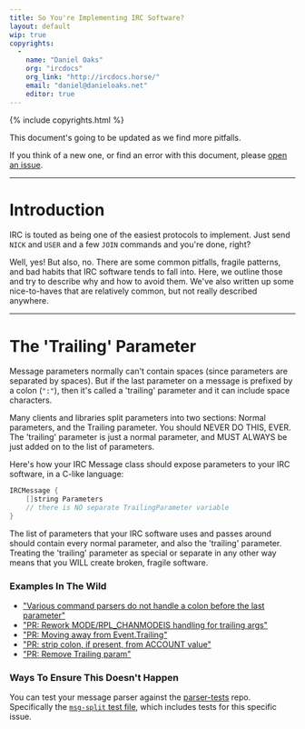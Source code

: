 ```yaml
---
title: So You're Implementing IRC Software?
layout: default
wip: true
copyrights:
  -
    name: "Daniel Oaks"
    org: "ircdocs"
    org_link: "http://ircdocs.horse/"
    email: "daniel@danieloaks.net"
    editor: true
---
```


{% include copyrights.html %}

<div class="note">
    <p>This document's going to be updated as we find more pitfalls.</p>
    <p>If you think of a new one, or find an error with this document, please <a href="https://github.com/ircdocs/modern-irc/issues">open an issue</a>.</p>
</div>

<div id="printable-toc" style="display: none"></div>


---


# Introduction

IRC is touted as being one of the easiest protocols to implement. Just send `NICK` and `USER` and a few `JOIN` commands and you're done, right?

Well, yes! But also, no. There are some common pitfalls, fragile patterns, and bad habits that IRC software tends to fall into. Here, we outline those and try to describe why and how to avoid them. We've also written up some nice-to-haves that are relatively common, but not really described anywhere.


---


# The 'Trailing' Parameter

Message parameters normally can't contain spaces (since parameters are separated by spaces). But if the last parameter on a message is prefixed by a colon (`":"`), then it's called a 'trailing' parameter and it can include space characters.

Many clients and libraries split parameters into two sections: Normal parameters, and the Trailing parameter. You should NEVER DO THIS, EVER. The 'trailing' parameter is just a normal parameter, and MUST ALWAYS be just added on to the list of parameters.

Here's how your IRC Message class should expose parameters to your IRC software, in a C-like language:

```c
IRCMessage {
    []string Parameters
    // there is NO separate TrailingParameter variable
}
```

The list of parameters that your IRC software uses and passes around should contain every normal parameter, and also the 'trailing' parameter. Treating the 'trailing' parameter as special or separate in any other way means that you WILL create broken, fragile software.

### Examples In The Wild

- ["Various command parsers do not handle a colon before the last parameter"](https://github.com/hexchat/hexchat/issues/2271)
- ["PR: Rework MODE/RPL_CHANMODEIS handling for trailing args"](https://github.com/znc/znc/pull/1661)
- ["PR: Moving away from Event.Trailing"](https://github.com/lrstanley/girc/pull/36)
- ["PR: strip colon, if present, from ACCOUNT value"](https://github.com/weechat/weechat/pull/1525)
- ["PR: Remove Trailing param"](https://github.com/khlieng/dispatch/pull/4)

### Ways To Ensure This Doesn't Happen

You can test your message parser against the [parser-tests](https://github.com/ircdocs/parser-tests/tree/master/tests) repo. Specifically the [`msg-split` test file](https://github.com/ircdocs/parser-tests/blob/master/tests/msg-split.yaml), which includes tests for this specific issue.




<!-- 
- trailing params being separated from normal params.
- server-time and unexpected tags (re: the lots of software that has broken after enabling server-time and getting authenticate, cap, etc lines with tags on 'em)
- nuh length and privmsg truncation.
- **ERR_NOMOTD** also being valid as the final numeric after connection reg.
- So You Want To Deal With The F*cking Encoding Mess? (or: Just Use UTF-8).
- validating that a last param can be sent as a non-final one, and irc framing generally (maybe include a link to that insp issue where an ISP was including a space or a newline or something in their reverse-lookup hostname and MAJORLY breaking assumptions. it happened in the s2s, but exactly the same could happen with s2c/c2s irc framing so, yeah, worth including as an example that impacts security).
- clients don't send \r\n\0, servers don't relay \r\n\0.
- clients may want to include a way for users to see raw protocol lines if their architecture allows it, ala /server raw
-->
